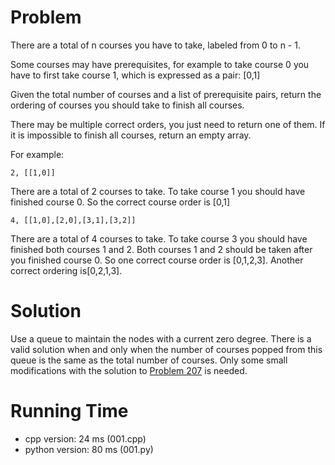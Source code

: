 # Problem

There are a total of n courses you have to take, labeled from 0 to n - 1.

Some courses may have prerequisites, for example to take course 0 you have to first take course 1, which is expressed as a pair: [0,1]

Given the total number of courses and a list of prerequisite pairs, return the ordering of courses you should take to finish all courses.

There may be multiple correct orders, you just need to return one of them. If it is impossible to finish all courses, return an empty array.

For example:

```
2, [[1,0]]
```
There are a total of 2 courses to take. To take course 1 you should have finished course 0. So the correct course order is [0,1]

```
4, [[1,0],[2,0],[3,1],[3,2]]
```
There are a total of 4 courses to take. To take course 3 you should have finished both courses 1 and 2. Both courses 1 and 2 should be taken after you finished course 0. So one correct course order is [0,1,2,3]. Another correct ordering is[0,2,1,3].

# Solution

Use a queue to maintain the nodes with a current zero degree. There is a valid solution when and only when the number of courses popped from this queue is the same as the total number of courses. Only some small modifications with the solution to [Problem 207](207%20Course%20Schedule) is needed.

# Running Time

- cpp version: 24 ms (001.cpp)
- python version: 80 ms (001.py)
